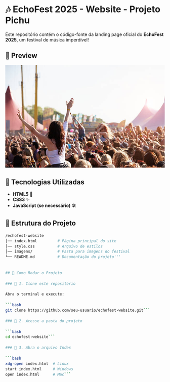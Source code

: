 # 🎶 EchoFest 2025 - Website - Projeto Pichu

Este repositório contém o código-fonte da landing page oficial do **EchoFest 2025**, um festival de música imperdível!  

## 📸 Preview  

![EchoFest](festival.jpg)  

## 🚀 Tecnologias Utilizadas  

- **HTML5** 🎨  
- **CSS3** ✨  
- **JavaScript (se necessário)** 🛠  

## 📂 Estrutura do Projeto  

```bash
/echofest-website
│── index.html         # Página principal do site
│── style.css          # Arquivo de estilos
│── imagens/           # Pasta para imagens do festival
└── README.md          # Documentação do projeto'''


## 🎯 Como Rodar o Projeto  

### 📌 1. Clone este repositório  

Abra o terminal e execute:  

```bash
git clone https://github.com/seu-usuario/echofest-website.git```

### 📌 2. Acesse a pasta do projeto  

```bash
cd echofest-website```

### 📌 3. Abra o arquivo Index 

```bash
xdg-open index.html  # Linux
start index.html     # Windows
open index.html      # Mac```







